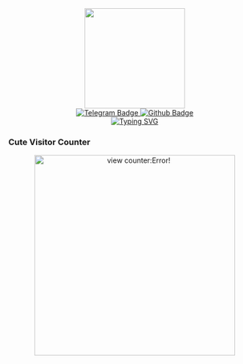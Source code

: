 <div id="header" align="center">
  <img src="https://media0.giphy.com/media/vLlpbDafjgHystuJ0a/giphy.gif?cid=6c09b9521mfsgy6ltrq1hujmc6kz05o1vv321b0iarhi0d9d&ep=v1_internal_gif_by_id&rid=giphy.gif&ct=s" width="200"/>
<div id="badges">
  <a href="https://t.me/Ripper_Hybrid">
    <img src="https://img.shields.io/badge/Telegram-blue?style=for-the-badge&logo=telegram&logoColor=white" alt="Telegram Badge"/>
  </a>
  <a href="https://github.com/RipperHybrid">
    <img src="https://img.shields.io/badge/Github-grey?style=for-the-badge&logo=github&logoColor=white" alt="Github Badge"/>
  </a>
</div>
<a href="https://git.io/typing-svg"><img src="https://readme-typing-svg.demolab.com?font=Kode+Mono&pause=1000&color=8771F7&center=true&random=false&width=435&lines=Hey%2C+I'm+AshBorn.;Just+a+newbie+in+the+coding+world.;Learning+and+exploring+new+things.;Feel+free+to+connect+and+learn+together!" alt="Typing SVG" /></a>
  <h3 align="left">Cute Visitor Counter</h3>

<img alt="view counter:Error!" width="400" src="https://count.getloli.com/get/@RipperHybrid?theme=moebooru" />
